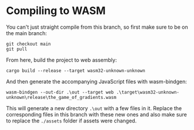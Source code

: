 # Compiling to WASM 
You can't just straight compile from this branch, so first make sure to be on the main branch: 
```
git checkout main 
git pull
``` 
From here, build the project to web assembly: 
```
cargo build --release --target wasm32-unknown-unknown
```
And then generate the accompanying JavaScript files with wasm-bindgen: 
```
wasm-bindgen --out-dir .\out --target web .\target\wasm32-unknown-unknown\release\the_game_of_gradients.wasm
```
This will generate a new directory ```.\out``` with a few files in it. Replace the corresponding files in this branch with these new ones and also make sure to replace the ```./assets``` folder if assets were changed. 